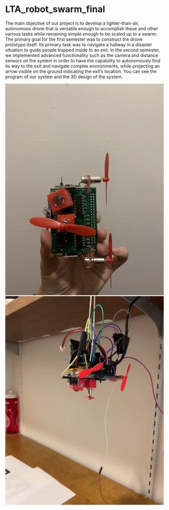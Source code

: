 # LTA_robot_swarm_final

The main objective of our project is to develop a lighter-than-air, autonomous drone that is versatile enough to accomplish these and other various tasks while remaining simple enough to be scaled up to a swarm. The primary goal for the first semester was to construct the drone prototype itself. Its primary task was to navigate a hallway in a disaster situation to guide people trapped inside to an exit. In the second semester, we implemented advanced functionality such as the camera and distance sensors on the system in order to have the capability to autonomously find its way to the exit and navigate complex environments, while projecting an arrow visible on the ground indicating the exit’s location. You can see the program of our system and the 3D design of the system. 


![Image of bottom view of the final system ](https://github.com/junghsien1024/LTA_robot_swarm_final/blob/master/IMG_3572.JPG)
![Image of the final system ](https://github.com/junghsien1024/LTA_robot_swarm_final/blob/master/finalsystem.png)
